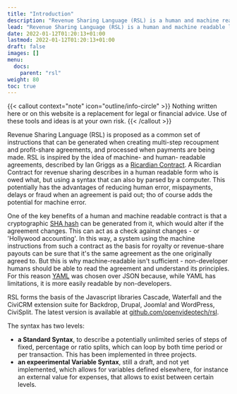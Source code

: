 ```yaml
---
title: "Introduction"
description: "Revenue Sharing Language (RSL) is a human and machine readable language for describing complex multiple-step revenue-sharing agreements between multiple parties."
lead: "Revenue Sharing Language (RSL) is a human and machine readable language for describing complex multiple-step revenue-sharing agreements between multiple parties."
date: 2022-01-12T01:20:13+01:00
lastmod: 2022-01-12T01:20:13+01:00
draft: false
images: []
menu:
  docs:
    parent: "rsl"
weight: 80
toc: true
---
```


{{< callout context="note" icon="outline/info-circle" >}}
Nothing written here or on this website is a replacement for legal or financial advice. Use of these tools and ideas is at your own risk.
{{< /callout >}}

Revenue Sharing Language (RSL) is proposed as a common set of instructions that can be generated when creating multi-step recoupment and profit-share agreements, and processed when payments are being made. RSL is inspired by the idea of machine- and human- readable agreements, described by Ian Griggs as a [Ricardian Contract](https://en.wikipedia.org/wiki/Ricardian_contract). A Ricardian Contract for revenue sharing describes in a human readable form who is owed what, but using a syntax that can also by parsed by a computer. This potentially has the advantages of reducing human error, mispayments, delays or fraud when an agreement is paid out; tho of course adds the potential for machine error.

One of the key benefits of a human and machine readable contract is that a cryptographic [SHA hash](https://en.wikipedia.org/wiki/SHA-1) can be generated from it, which would alter if the agreement changes. This can act as a check against changes - or 'Hollywood accounting'. In this way, a system using the machine instructions from such a contract as the basis for royalty or revenue-share payouts can be sure that it's the same agreement as the one originally agreed to. But this is why machine-readable isn't sufficient - non-developer humans should be able to read the agreement and understand its principles. For this reason [YAML](https://yaml.org/) was chosen over JSON because, while YAML has limitations, it is more easily readable by non-developers.

RSL forms the basis of the Javascript libraries Cascade, Waterfall and the CiviCRM extension suite for Backdrop, Drupal, Joomla! and WordPress, CiviSplit. The latest version is available at [github.com/openvideotech/rsl](https://github.com/openvideotech/rsl).

The syntax has two levels:
 - **a Standard Syntax**, to describe a potentially unlimited series of steps of fixed, percentage or ratio splits, which can loop by both time period or per transaction. This has been implemented in three projects.
 - **an expeerimental Variable Syntax**, still a draft, and not yet implemented, which allows for variables defined elsewhere, for instance an external value for expenses, that allows to exist between certain levels.
